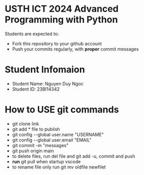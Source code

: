 USTH ICT 2024 Advanced Programming with Python
=====================================================

Students are expected to:
* Fork this repository to your github account
* Push your commits regularly, with **proper** commit messages


Student Infomaion
=========================

* Student Name: Nguyen Duy Ngoc
* Student ID: 23BI14342

How to USE git commands
========================
* git clone link 
* git add * file to publish
* git config --global user.name "USERNAME"
* git config --global user.email "EMAIL"
* git commit -m "messages"
* git push origin main
* to delete files, run del file and git add -u, commit and push
* **run** git pull when startup vscode
* to rename file only run git mv oldfile newfilet
